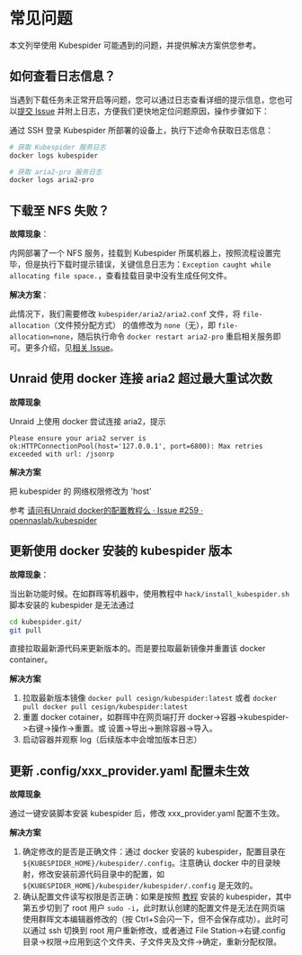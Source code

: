 # 常见问题

本文列举使用 Kubespider 可能遇到的问题，并提供解决方案供您参考。

## 如何查看日志信息？

当遇到下载任务未正常开启等问题，您可以通过日志查看详细的提示信息，您也可以[提交 Issue](https://github.com/opennaslab/kubespider/issues) 并附上日志，方便我们更快地定位问题原因，操作步骤如下：

通过 SSH 登录 Kubespider 所部署的设备上，执行下述命令获取日志信息：

```bash
# 获取 Kubespider 服务日志
docker logs kubespider

# 获取 aria2-pro 服务日志
docker logs aria2-pro
```

## 下载至 NFS 失败？

**故障现象**：

内网部署了一个 NFS 服务，挂载到 Kubespider 所属机器上，按照流程设置完毕，但是执行下载时提示错误，关键信息日志为：`Exception caught while allocating file space.`，查看挂载目录中没有生成任何文件。

**解决方案**：

此情况下，我们需要修改 `kubespider/aria2/aria2.conf` 文件，将 `file-allocation`（文件预分配方式） 的值修改为 `none`（无），即 `file-allocation=none`，随后执行命令 `docker restart aria2-pro` 重启相关服务即可。更多介绍，见[相关 Issue](https://github.com/aria2/aria2/issues/1032)。

## Unraid 使用 docker 连接 aria2 超过最大重试次数 

**故障现象**

Unraid 上使用 docker 尝试连接 aria2，提示

```
Please ensure your aria2 server is ok:HTTPConnectionPool(host='127.0.0.1', port=6800): Max retries exceeded with url: /jsonrp
```

**解决方案**

把 kubespider 的 网络权限修改为 'host'

参考 [请问有Unraid docker的配置教程么 · Issue #259 · opennaslab/kubespider](https://github.com/opennaslab/kubespider/issues/259)

## 更新使用 docker 安装的 kubespider 版本

**故障现象**：

当出新功能时候。在如群晖等机器中，使用教程中 `hack/install_kubespider.sh` 脚本安装的 kubespider 是无法通过

```bash
cd kubespider.git/
git pull
```

直接拉取最新源代码来更新版本的。而是要拉取最新镜像并重置该 docker container。

**解决方案**

1. 拉取最新版本镜像 `docker pull cesign/kubespider:latest` 或者 `docker pull docker pull cesign/kubespider:latest`
2. 重置 docker cotainer，如群晖中在网页端打开 docker->容器->kubespider->右键->操作->重置。或 设置->导出->删除容器->导入。
3. 启动容器并观察 log（后续版本中会增加版本日志）

## 更新 .config/xxx_provider.yaml 配置未生效

**故障现象**

通过一键安装脚本安装 kubespider 后，修改 xxx_provider.yaml 配置不生效。

**解决方案**

1. 确定修改的是否是正确文件：通过 docker 安装的 kubespider，配置目录在 `${KUBESPIDER_HOME}/kubespider/.config`。注意确认 docker 中的目录映射，修改安装前源代码目录中的配置，如 `${KUBESPIDER_HOME}/kubespider/kubespider/.config` 是无效的。
2. 确认配置文件读写权限是否正确：如果是按照 [教程](https://github.com/opennaslab/kubespider/blob/main/docs/zh/user_guide/synology_installation/README.md) 安装的 kubespider，其中第五步切到了 root 用户 `sudo -i`，此时默认创建的配置文件是无法在网页端使用群晖文本编辑器修改的（按 Ctrl+S会闪一下，但不会保存成功）。此时可以通过 ssh 切换到 root 用户重新修改，或者通过 File Station->右键.config 目录->权限->应用到这个文件夹、子文件夹及文件->确定，重新分配权限。

